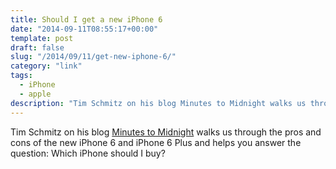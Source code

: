 ```yaml
---
title: Should I get a new iPhone 6
date: "2014-09-11T08:55:17+00:00"
template: post
draft: false
slug: "/2014/09/11/get-new-iphone-6/"
category: "link"
tags:
  - iPhone
  - apple
description: "Tim Schmitz on his blog Minutes to Midnight walks us through the pros and cons of the new iPhone 6 and iPhone 6 Plus and helps you answer the question: Which iPhone should I buy?"
---
```


Tim Schmitz on his blog <a href="http://minutestomidnight.net">Minutes to Midnight</a> walks us through the pros and cons of the new iPhone 6 and iPhone 6 Plus and helps you answer the question: Which iPhone should I buy?
